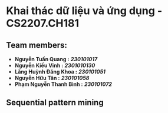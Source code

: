 # Khai thác dữ liệu và ứng dụng - CS2207.CH181

## Team members:
- **Nguyễn Tuấn Quang :** ***230101017***
- **Nguyễn Kiều Vinh :** ***2301010130***
- **Lăng Huỳnh Đăng Khoa :** ***230101051***
- **Nguyễn Hữu Tân :** ***230101058***
- **Phạm Nguyễn Thanh Bình :** ***230101072***

## Sequential pattern mining
